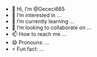 - 👋 Hi, I’m @Gececi665
- 👀 I’m interested in ...
- 🌱 I’m currently learning ...
- 💞️ I’m looking to collaborate on ...
- 📫 How to reach me ...
- 😄 Pronouns: ...
- ⚡ Fun fact: ...

<!---
Gececi665/Gececi665 is a ✨ special ✨ repository because its `README.md` (this file) appears on your GitHub profile.
You can click the Preview link to take a look at your changes.
--->    <title>Kişisel Bilgilerim</title>
